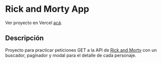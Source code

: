 # Rick and Morty App

Ver proyecto en Vercel [acá](https://rick-and-morty-mxqkdzm0q-pablokreick.vercel.app/).

## Descripción

Proyecto para practicar peticiones GET a la API de [Rick and Morty](https://rickandmortyapi.com/) con un buscador, paginador y modal para el detalle de cada personaje.
